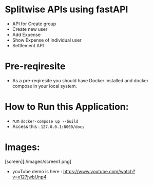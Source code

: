 # Splitwise APIs using fastAPI
 - API for Create group
 - Create new user
 - Add Expense
 - Show Expense of individual user
 - Settlement API

# Pre-reqiresite
 - As a pre-reqiresite you should have Docker installed and docker compose in your local system.

# How to Run this Application:
- run `docker-compose up --build`
- Access this : `127.0.0.1:8000/docs`

# Images:
[screen][./images/screen1.png]

- youTube demo is here : https://www.youtube.com/watch?v=x127jwbUnp4

